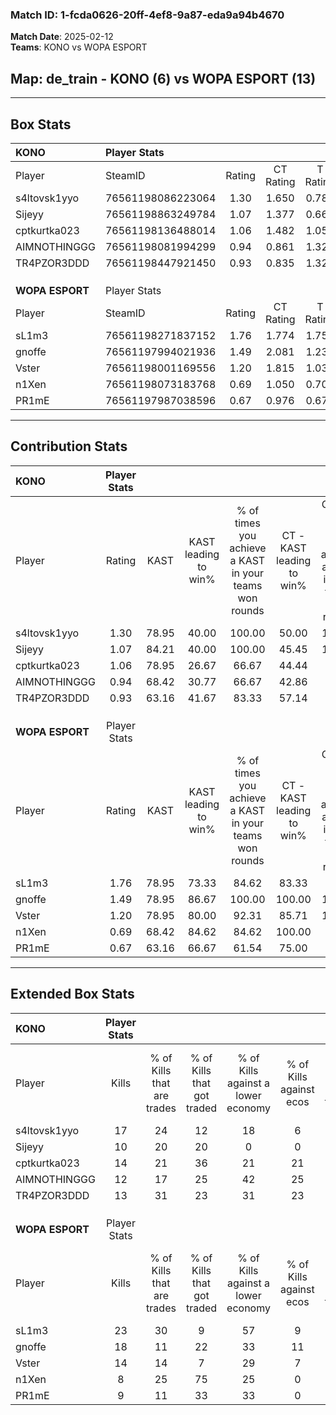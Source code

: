 ### Match ID: 1-fcda0626-20ff-4ef8-9a87-eda9a94b4670  
**Match Date**: 2025-02-12  
**Teams**: KONO vs WOPA ESPORT  

## **Map**: de_train - KONO (6) vs WOPA ESPORT (13)  
---  

## Box Stats  

| **KONO**        | Player Stats      |        |           |          |       |       |       |         |        |      |     |
| :- | :- | :-: | :-: | :-: | :-: | :-: | :-: | :-: | :-: | :-: | :-: |
| Player          | SteamID           | Rating | CT Rating | T Rating | KAST  |  ADR  | Kills | Assists | Deaths | K/D  | HS% |
| s4ltovsk1yyo    | 76561198086223064 |  1.30  |   1.650   |  0.787   | 78.95 | 81.1  |  17   |    5    |   14   | 1.21 | 29  |
| Sijeyy          | 76561198863249784 |  1.07  |   1.377   |  0.667   | 84.21 | 76.3  |  10   |    6    |   12   | 0.83 | 80  |
| cptkurtka023    | 76561198136488014 |  1.06  |   1.482   |  1.056   | 78.95 | 78.1  |  14   |    2    |   17   | 0.82 | 71  |
| AIMNOTHINGGG    | 76561198081994299 |  0.94  |   0.861   |  1.329   | 68.42 | 79.4  |  12   |    5    |   16   | 0.75 | 33  |
| TR4PZOR3DDD     | 76561198447921450 |  0.93  |   0.835   |  1.329   | 63.16 | 61.3  |  13   |    3    |   14   | 0.93 | 53  |
|                 |                   |        |           |          |       |       |       |         |        |      |     |
|                 |                   |        |           |          |       |       |       |         |        |      |     |
|                 |                   |        |           |          |       |       |       |         |        |      |     |
| **WOPA ESPORT** | Player Stats      |        |           |          |       |       |       |         |        |      |     |
| Player          | SteamID           | Rating | CT Rating | T Rating | KAST  |  ADR  | Kills | Assists | Deaths | K/D  | HS% |
| sL1m3           | 76561198271837152 |  1.76  |   1.774   |  1.755   | 78.95 | 115.4 |  23   |    3    |   11   | 2.09 | 47  |
| gnoffe          | 76561197994021936 |  1.49  |   2.081   |  1.238   | 78.95 | 97.7  |  18   |    6    |   11   | 1.64 | 50  |
| Vster           | 76561198001169556 |  1.20  |   1.815   |  1.032   | 78.95 | 68.6  |  14   |    2    |   11   | 1.27 | 50  |
| n1Xen           | 76561198073183768 |  0.69  |   1.050   |  0.702   | 68.42 | 56.5  |   8   |    6    |   16   | 0.50 | 50  |
| PR1mE           | 76561197987038596 |  0.67  |   0.976   |  0.670   | 63.16 | 64.6  |   9   |    7    |   18   | 0.50 | 55  |
---  

## Contribution Stats  

| **KONO**        | Player Stats |       |                      |                                                        |                           |                                                             |                          |                                                            |
| :- | :-: | :-: | :-: | :-: | :-: | :-: | :-: | :-: |
| Player          |    Rating    | KAST  | KAST leading to win% | % of times you achieve a KAST in your teams won rounds | CT - KAST leading to win% | CT - % of times you achieve a KAST in your teams won rounds | T - KAST leading to win% | T - % of times you achieve a KAST in your teams won rounds |
| s4ltovsk1yyo    |     1.30     | 78.95 |        40.00         |                         100.00                         |           50.00           |                           100.00                            |          20.00           |                           100.00                           |
| Sijeyy          |     1.07     | 84.21 |        40.00         |                         100.00                         |           45.45           |                           100.00                            |          25.00           |                           100.00                           |
| cptkurtka023    |     1.06     | 78.95 |        26.67         |                         66.67                          |           44.44           |                            80.00                            |           0.00           |                            0.00                            |
| AIMNOTHINGGG    |     0.94     | 68.42 |        30.77         |                         66.67                          |           42.86           |                            60.00                            |          16.67           |                           100.00                           |
| TR4PZOR3DDD     |     0.93     | 63.16 |        41.67         |                         83.33                          |           57.14           |                            80.00                            |          20.00           |                           100.00                           |
|                 |              |       |                      |                                                        |                           |                                                             |                          |                                                            |
|                 |              |       |                      |                                                        |                           |                                                             |                          |                                                            |
|                 |              |       |                      |                                                        |                           |                                                             |                          |                                                            |
| **WOPA ESPORT** | Player Stats |       |                      |                                                        |                           |                                                             |                          |                                                            |
| Player          |    Rating    | KAST  | KAST leading to win% | % of times you achieve a KAST in your teams won rounds | CT - KAST leading to win% | CT - % of times you achieve a KAST in your teams won rounds | T - KAST leading to win% | T - % of times you achieve a KAST in your teams won rounds |
| sL1m3           |     1.76     | 78.95 |        73.33         |                         84.62                          |           83.33           |                            83.33                            |          66.67           |                           85.71                            |
| gnoffe          |     1.49     | 78.95 |        86.67         |                         100.00                         |          100.00           |                           100.00                            |          77.78           |                           100.00                           |
| Vster           |     1.20     | 78.95 |        80.00         |                         92.31                          |           85.71           |                           100.00                            |          75.00           |                           85.71                            |
| n1Xen           |     0.69     | 68.42 |        84.62         |                         84.62                          |          100.00           |                            83.33                            |          75.00           |                           85.71                            |
| PR1mE           |     0.67     | 63.16 |        66.67         |                         61.54                          |           75.00           |                            50.00                            |          62.50           |                           71.43                            |
---  

## Extended Box Stats  

| **KONO**        | Player Stats |                            |                            |                                    |                         |                              |                                 |        |                             |                                     |                          |                               |                            |
| :- | :-: | :-: | :-: | :-: | :-: | :-: | :-: | :-: | :-: | :-: | :-: | :-: | :-: |
| Player          |    Kills     | % of Kills that are trades | % of Kills that got traded | % of Kills against a lower economy | % of Kills against ecos | % of Kills that are flawless | % of Kills that are close duels | Deaths | % of Deaths that get traded | % of Deaths against a lower economy | % of Deaths against ecos | % of Deaths that are flawless | % of Deaths that are close |
| s4ltovsk1yyo    |      17      |             24             |             12             |                 18                 |            6            |              88              |                0                |   14   |              7              |                  7                  |            0             |              64               |             7              |
| Sijeyy          |      10      |             20             |             20             |                 0                  |            0            |              50              |               30                |   12   |             25              |                 17                  |            0             |              58               |             17             |
| cptkurtka023    |      14      |             21             |             36             |                 21                 |           21            |              71              |               14                |   17   |             35              |                 18                  |            6             |              65               |             0              |
| AIMNOTHINGGG    |      12      |             17             |             25             |                 42                 |           25            |              50              |                0                |   16   |             19              |                 13                  |            0             |              63               |             13             |
| TR4PZOR3DDD     |      13      |             31             |             23             |                 31                 |           23            |              62              |                0                |   14   |             21              |                 14                  |            0             |              71               |             7              |
|                 |              |                            |                            |                                    |                         |                              |                                 |        |                             |                                     |                          |                               |                            |
|                 |              |                            |                            |                                    |                         |                              |                                 |        |                             |                                     |                          |                               |                            |
|                 |              |                            |                            |                                    |                         |                              |                                 |        |                             |                                     |                          |                               |                            |
| **WOPA ESPORT** | Player Stats |                            |                            |                                    |                         |                              |                                 |        |                             |                                     |                          |                               |                            |
| Player          |    Kills     | % of Kills that are trades | % of Kills that got traded | % of Kills against a lower economy | % of Kills against ecos | % of Kills that are flawless | % of Kills that are close duels | Deaths | % of Deaths that get traded | % of Deaths against a lower economy | % of Deaths against ecos | % of Deaths that are flawless | % of Deaths that are close |
| sL1m3           |      23      |             30             |             9              |                 57                 |            9            |              74              |                9                |   11   |              0              |                 18                  |            0             |              55               |             9              |
| gnoffe          |      18      |             11             |             22             |                 33                 |           11            |              67              |                6                |   11   |             18              |                 27                  |            0             |              73               |             0              |
| Vster           |      14      |             14             |             7              |                 29                 |            7            |              79              |                7                |   11   |             36              |                 27                  |            0             |              82               |             9              |
| n1Xen           |      8       |             25             |             75             |                 25                 |            0            |              38              |               13                |   16   |             31              |                 38                  |            6             |              69               |             13             |
| PR1mE           |      9       |             11             |             33             |                 33                 |            0            |              33              |               11                |   18   |             22              |                 33                  |            6             |              50               |             6              |
